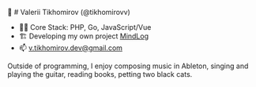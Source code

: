 👋 # Valerii Tikhomirov (@tikhomirovv)

- 👨‍💻 Core Stack: PHP, Go, JavaScript/Vue
- 🏗️ Developing my own project [MindLog](https://mindlog.app)
- 📫 v.tikhomirov.dev@gmail.com


Outside of programming, I enjoy composing music in Ableton, singing and playing the guitar, reading books, petting two black cats.

<!---
tikhomirovv/tikhomirovv is a ✨ special ✨ repository because its `README.md` (this file) appears on your GitHub profile.
You can click the Preview link to take a look at your changes.
--->
